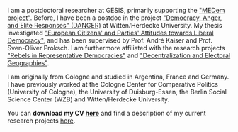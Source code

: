 I am a postdoctoral researcher at GESIS, primarily supporting the ["MEDem project"](medem.eu). Before, I have been a postdoc in the project ["Democracy, Anger, and Elite Responses" (DANGER)](https://www.uni-wh.de/en/uwh-international/university/faculty-of-management-economics-and-society/department-of-philosophy-politics-and-economics/chair-of-international-political-studies/) at Witten/Herdecke University. My thesis investigated ["European Citizens' and Parties' Attitudes towards Liberal Democracy"](https://kups.ub.uni-koeln.de/55425/), and has been supervised by Prof. André Kaiser and Prof. Sven-Oliver Proksch. I am furthermore affiliated with the research projects ["Rebels in Representative Democracies"](https://cccp.uni-koeln.de/de/research/current-research-projects/rebels-in-representative-democracy-the-appeal-and-consequences-of-political-defection-in-europe/) and ["Decentralization and Electoral Geographies"](https://cccp.uni-koeln.de/de/research/current-research-projects/deg-decentralization-and-electoral-geographies-i-ii).

I am originally from Cologne and studied in Argentina, France and Germany. I have previously worked at the Cologne Center for Comparative Politics (University of Cologne), the University of Duisburg-Essen, the Berlin Social Science Center (WZB) and Witten/Herdecke University. 

You can **download my CV [here](CV_Kaftan.pdf)** and find a description of my current research projects [here](/research).
